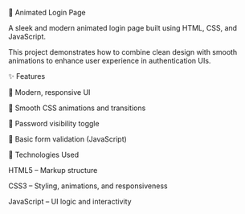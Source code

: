 🔐 Animated Login Page

A sleek and modern animated login page built using HTML, CSS, and JavaScript.

This project demonstrates how to combine clean design with smooth animations to enhance user experience in authentication UIs.

✨ Features

🎨 Modern, responsive UI

💫 Smooth CSS animations and transitions

👀 Password visibility toggle

🛑 Basic form validation (JavaScript)

🔧 Technologies Used

HTML5 – Markup structure

CSS3 – Styling, animations, and responsiveness

JavaScript – UI logic and interactivity
